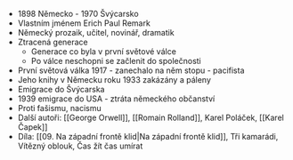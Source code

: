 - 1898 Německo - 1970 Švýcarsko
- Vlastním jménem Erich Paul Remark
- Německý prozaik, učitel, novinář, dramatik
- Ztracená generace
	- Generace co byla v první světové válce
	- Po válce neschopni se začlenit do společnosti
- První světová válka 1917 - zanechalo na něm stopu - pacifista
- Jeho knihy v Německu roku 1933 zakázány a páleny
- Emigrace do Švýcarska
- 1939 emigrace do USA - ztráta německého občanství
- Proti fašismu, nacismu
- Další autoři: [[George Orwell]], [[Romain Rolland]], Karel Poláček, [[Karel Čapek]]
- Díla: [[09. Na západní frontě klid|Na západní frontě klid]], Tři kamarádi, Vítězný oblouk, Čas žít čas umírat